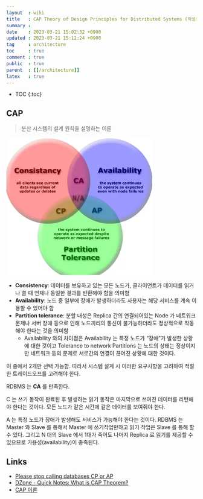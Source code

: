 ```yaml
---
layout  : wiki
title   : CAP Theory of Design Principles for Distributed Systems (작성중)
summary : 
date    : 2023-03-21 15:02:32 +0900
updated : 2023-03-21 15:12:24 +0900
tag     : architecture
toc     : true
comment : true
public  : true
parent  : [[/architecture]]
latex   : true
---
```

* TOC
{:toc}

## CAP

> 분산 시스템의 설계 원칙을 설명하는 이론

![](/resource/wiki/architecture-cap/cap.png)

- __Consistency__: 데이터를 보유하고 있는 모든 노드가, 클라이언트가 데이터를 읽거나 쓸 때 언제나 동일한 결과를 반환해야 함을 의미함
- __Availability__: 노드 중 일부에 장애가 발생하더라도 사용자는 해당 서비스를 계속 이용할 수 있어야 함
- __Partition tolerance__: 분할 내성은 Replica 간의 연결되어있는 Node 가 네트워크 문제나 서버 장애 등으로 인해 노드끼리의 통신이 불가능하더라도 정상적으로 작동해야 한다는 것을 의미함
  - Availability 와의 차이점은 Availability 는 특정 노드가 “장애”가 발생한 상황에 대한 것이고 Tolerance to network Partitions 는 노드의 상태는 정상이지만 네트워크 등의 문제로 서로간의 연결이 끊어진 상황에 대한 것이다.

이 중에서 2개만 선택 가능함. 따라서 시스템 설계 시 이러한 요구사항을 고려하여 적절한 트레이드오프를 고려해야 한다.

RDBMS 는 __CA__ 를 만족한다. 

C 는 쓰기 동작이 완료된 후 발생하는 읽기 동작은 마지막으로 쓰여진 데이터를 리턴해야 한다는 것이다. 모든 노드가 같은 시간에 같은 데이터를 보여줘야 한다.

A 는 특정 노드가 장애가 발생해도 서비스가 가능해야 한다는 것이다. RDBMS 는 Master 와 Slave 를 통해서 Master 에 쓰기작업만하고 읽기 작업은 Slave 를 통해 할 수 있다. 그리고 N 대의 Slave 에서 1대가 죽어도 나머지 Replica 로 읽기를 제공할 수 있으므로 가용성(availability)이 충족된다.

## Links

- [Please stop calling databases CP or AP](https://martin.kleppmann.com/2015/05/11/please-stop-calling-databases-cp-or-ap.html)
- [DZone - Quick Notes: What is CAP Theorem?](https://dzone.com/articles/quick-notes-what-cap-theorem)
- [CAP 이론](https://hamait.tistory.com/197)